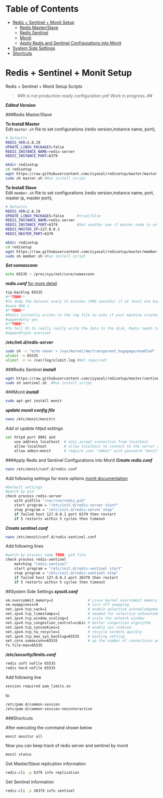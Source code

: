 # Table of Contents
* [Redis + Sentinel + Monit Setup](#redis--sentinel--monit-setup)
    * [Redis Master/Slave](#redis-masterslave)
    * [Redis Sentinel](#redis-sentinel)
    * [Monit](#monit)
    * [Apply Redis and Sentinel Configurations into Monit](#apply-redis-and-sentinel-configurations-into-monit)
* [System Side Settings](#system-side-settings)
* [Shortcuts](#shortcuts)

# Redis + Sentinel + Monit Setup
Redis + Sentinel + Monit Setup Scripts
> ##It is not production ready configuration yet! Work in progress..##

_**Edited Version**_

###Redis Master/Slave

**To Install Master**  
Edit ```master.sh``` file to set configurations (redis version,instance name, port);
```sh
# Defaults
REDIS_VER=2.8.19
UPDATE_LINUX_PACKAGES=false
REDIS_INSTANCE_NAME=redis-server
REDIS_INSTANCE_PORT=6379
```

```sh
mkdir redisetup
cd redisetup
wget https://raw.githubusercontent.com/ziyasal/redisetup/master/master.sh
sudo sh master.sh #Run install script
```

**To Install Slave**  
Edit ```member.sh``` file to set configurations (redis version,instance name, port, master ip, master port);
```sh
# Defaults
REDIS_VER=2.8.19
UPDATE_LINUX_PACKAGES=false      #true|false
REDIS_INSTANCE_NAME=redis-server
REDIS_INSTANCE_PORT=6379         #Set another one if master node is on the same host
REDIS_MASTER_IP=127.0.0.1
REDIS_MASTER_PORT=6379
```

```sh
mkdir redisetup
cd redisetup
wget https://raw.githubusercontent.com/ziyasal/redisetup/master/member.sh
sudo sh member.sh #Run install script
```

_**Set somaxconn**_
```sh
echo 65535 > /proc/sys/net/core/somaxconn
```
_**redis.conf**_   [for more detail](http://redis.io/topics/config)
```sh
tcp-backlog 65535
#**TODO**
#To dump the dataset every 15 minutes (900 seconds) if at least one key changed, you can say:
#save 900 1
#**TODO**
#Redis instantly writes to the log file so even if your machine crashes, it can still recover and have the latest data. #Similar to RDB, AOF log is represented as a regular file at var/lib/redis called appendonly.aof (by default).
#appendonly yes
#**TODO**
#To tell OS to really really write the data to the disk, Redis needs to call the fsync() function right after the write call, #which can be slow.
#appendfsync everysec
```
_**/etc/init.d/redis-server**_
```sh
sudo sh -c "echo never > /sys/kernel/mm/transparent_hugepage/enabled"
ulimit -n 65535
ulimit -n >> /var/log/ulimit.log #Not required!
```

###Redis Sentinel
_**install**_
```sh
wget https://raw.githubusercontent.com/ziyasal/redisetup/master/sentinel.sh
sudo sh sentinel.sh  #Run install script
```

###Monit
_**install**_
```sh
sudo apt-get install monit
```
_**update monit config file**_
```sh
nano /etc/monit/monitrc
```
_Add or update httpd settings_
```sh
set httpd port 8081 and
    use address localhost  # only accept connection from localhost
    allow localhost        # allow localhost to connect to the server and
    allow admin:monit      # require user "admin" with password "monit"
```
###Apply Redis and Sentinel Configurations into Monit
_**Create redis.conf**_
```sh
nano /etc/monit/conf.d/redis.conf
```
Add following settings for more options [monit documentation](https://mmonit.com/monit/documentation/)
```sh
#Default settings
#watch by pid
check process redis-server
    with pidfile "/var/run/redis.pid"
    start program = "/etc/init.d/redis-server start"
    stop program = "/etc/init.d/redis-server stop"
    if failed host 127.0.0.1 port 6379 then restart
    if 5 restarts within 5 cycles then timeout
```

_**Create sentinel.conf**_
```sh
nano /etc/monit/conf.d/redis-sentinel.conf
```
Add following lines
```sh
#watch by process name TODO: pid file
check process redis-sentinel
    matching "redis-sentinel"
    start program = "/etc/init.d/redis-sentinel start"
    stop program = "/etc/init.d/redis-sentinel stop"
    if failed host 127.0.0.1 port 26379 then restart
    if 5 restarts within 5 cycles then timeout
```

##System Side Settings
_**sysctl.conf**_
```sh
vm.overcommit_memory=1                # Linux kernel overcommit memory setting
vm.swappiness=0                       # turn off swapping
net.ipv4.tcp_sack=1                   # enable selective acknowledgements
net.ipv4.tcp_timestamps=1             # needed for selective acknowledgements
net.ipv4.tcp_window_scaling=1         # scale the network window
net.ipv4.tcp_congestion_control=cubic # better congestion algorythm
net.ipv4.tcp_syncookies=1             # enable syn cookied
net.ipv4.tcp_tw_recycle=1             # recycle sockets quickly
net.ipv4.tcp_max_syn_backlog=65535    # backlog setting
net.core.somaxconn=65535              # up the number of connections per port
fs.file-max=65535
```

_**/etc/security/limits.conf**_
```sh
redis soft nofile 65535
redis hard nofile 65535
```
Add following line
```sh
session required pam_limits.so
```
to
```sh
/etc/pam.d/common-session
/etc/pam.d/common-session-noninteractive
```

###Shortcuts

After executing the command shown below 

```sh
monit monitor all
```

Now you can keep track of redis server and sentinel by monit 

```sh
monit status
```

Get Master/Slave replication information

```sh
redis-cli -p 6379 info replication
```

Get Sentinel information

```sh
redis-cli -p 26379 info sentinel
```

